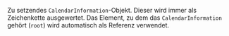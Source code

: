Zu setzendes `CalendarInformation`-Objekt. Dieser wird immer als Zeichenkette ausgewertet. Das Element, zu dem das `CalendarInformation` gehört (`root`) wird automatisch als Referenz verwendet.